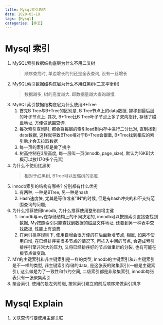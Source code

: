 ```yaml
---
title: Mysql索引总结
date: 2020-05-18
tags: [Mysql]
categories: [手艺]
---
```



<!-- more -->
# Mysql 索引
1. MySQL索引数据结构底层为什么不用二叉树
    > 顺序查找时, 单边增长的列还是全表查询, 没有一丝增长
2. MySQL索引数据结构底层为什么不用红黑树(二叉平衡树)
    > 数据越多, 树的高度越大. 即数据量越大查询越慢.
3. MySQL索引数据结构底层为什么使用B+Tree
    1. 首先B Tree与B+Tree的区别是, B Tree节点上的data数据, 挪移到最后层的叶子节点上. 其次, B+Tree比B Tree叶子节点上多了双向指针, 存储了磁盘地址, 方便做范围查询. 
    2. 每次索引查询时, 都会将每层的索引load到内存中进行二分比对, 直到找到data数据, 这样就导致BTree相对于B+Tree会很重, B+Tree找到相应的索引后才会去拉取数据
    3. 每一页的索引都是做了排序
    4. 树高控制在3层高度, 每一层叫一页(innodb_page_size), 默认为16KB(大概可以放1170多个元素)
4. 为什么不使用红黑树
    > 相对于红黑树, BTree可以压缩树的高度.
5. innodb索引的结构有哪些? 分别都有什么优劣
    1. 有两种, 一种是BTree, 另一种是hash
    2. Hash速度快, 尤其是等值或者”IN”的时候, 但是有hash冲突的和不支持范围查询的问题;
6. 为什么推荐使用Innodb, 为什么推荐使用整形自增主键
    1. innodb与my在存储结构上的不同决定的, innodb可以按照索引直接查找到数据, My按照索引只能查找到数据的磁盘文件地址, 还要到另一种表中查找数据, 性能上有浪费
    2. 在索引排序规则下, 使用自增会很方便的在后面新增节点, 相反, 如果不使用自增, 在已经排序完很多节点的情况下, 再插入中间的节点, 会造成索引排序引擎非常大的压力, 又将已经排序好的节点做重新的分裂, 也有可能在根节点做变动.
7. MY的主键索引和非主键索引是一样的类型, Innodb的主键索引和非主键索引是不一样的类型, 非主键索引存储的data, 是这张表的聚集索引(一般是主键索引), 这么做是为了一致性和节约空间, 二级索引都是非聚集索引, innodb每张表只有一张聚集索引
8. 聚合索引, 使用的是左列前缀, 按照索引建立的前后顺序来做索引排序

# Mysql Explain
1. 关联查询时要使用主键关联
